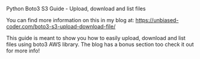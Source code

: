 Python Boto3 S3 Guide - Upload, download and list files

You can find more information on this in my blog at: 
https://unbiased-coder.com/boto3-s3-upload-download-file/

This guide is meant to show you how to easily upload, download and list files using boto3 AWS library.
The blog has a bonus section too check it out for more info!
